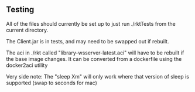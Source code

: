 ## Testing

All of the files should currently be set up to just run ./rktTests from the current directory.

The Client.jar is in tests, and may need to be swapped out if rebuilt.

The aci in ./rkt called "library-wsserver-latest.aci" will have to be rebuilt if the base image changes. It can be converted from a dockerfile using the docker2aci utility

Very side note: The "sleep Xm" will only work where that version of sleep is supported (swap to seconds for mac)

